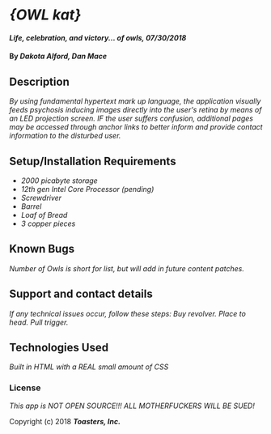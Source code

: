 # _{OWL kat}_

#### _Life, celebration, and victory... of owls, 07/30/2018_

#### By _**Dakota Alford, Dan Mace**_

## Description

_By using fundamental hypertext mark up language, the application visually feeds psychosis inducing images directly into the user's retina by means of an LED projection screen.  IF the user suffers confusion, additional pages may be accessed through anchor links to better inform and provide contact information to the disturbed user._

## Setup/Installation Requirements

* _2000 picabyte storage_
* _12th gen Intel Core Processor (pending)_
* _Screwdriver_
* _Barrel_
* _Loaf of Bread_
* _3 copper pieces_

## Known Bugs

_Number of Owls is short for list, but will add in future content patches._

## Support and contact details

_If any technical issues occur, follow these steps: Buy revolver.  Place to head.  Pull trigger._

## Technologies Used

_Built in HTML with a REAL small amount of CSS_

### License

*This app is NOT OPEN SOURCE!!! ALL MOTHERFUCKERS WILL BE SUED!*

Copyright (c) 2018 **_Toasters, Inc._**
